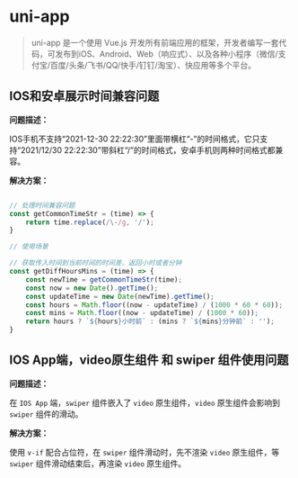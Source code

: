 # uni-app

> uni-app 是一个使用 Vue.js 开发所有前端应用的框架，开发者编写一套代码，可发布到iOS、Android、Web（响应式）、以及各种小程序（微信/支付宝/百度/头条/飞书/QQ/快手/钉钉/淘宝）、快应用等多个平台。
>

## IOS和安卓展示时间兼容问题

**问题描述：**

IOS手机不支持“2021-12-30 22:22:30”里面带横杠“-”的时间格式，它只支持“2021/12/30 22:22:30”带斜杠“/”的时间格式，安卓手机则两种时间格式都兼容。

**解决方案：**

```js

// 处理时间兼容问题
const getCommonTimeStr = (time) => {
    return time.replace(/\-/g, '/');
}

// 使用场景

// 获取传入时间到当前时间的时间差，返回小时或者分钟
const getDiffHoursMins = (time) => {
    const newTime = getCommonTimeStr(time);
    const now = new Date().getTime();
    const updateTime = new Date(newTime).getTime();
    const hours = Math.floor((now - updateTime) / (1000 * 60 * 60));
    const mins = Math.floor((now - updateTime) / (1000 * 60));
    return hours ? `${hours}小时前` : (mins ? `${mins}分钟前` : '');
}

```

## IOS App端，video原生组件 和 swiper 组件使用问题

**问题描述：**

在 `IOS App` 端，`swiper` 组件嵌入了 `video` 原生组件，`video` 原生组件会影响到 `swiper` 组件的滑动。

**解决方案：**

使用 `v-if` 配合占位符，在 `swiper` 组件滑动时，先不渲染 `video` 原生组件，等 `swiper` 组件滑动结束后，再渲染 `video` 原生组件。  
